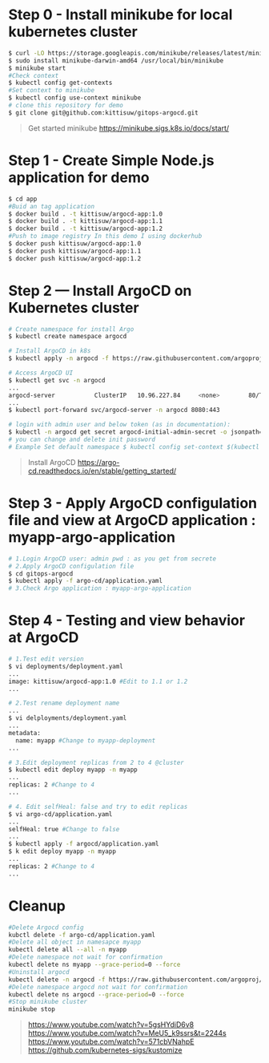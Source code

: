 # Step 0 - Install minikube for local kubernetes cluster
```bash
$ curl -LO https://storage.googleapis.com/minikube/releases/latest/minikube-darwin-amd64
$ sudo install minikube-darwin-amd64 /usr/local/bin/minikube
$ minikube start
#Check context
$ kubectl config get-contexts
#Set context to minikube
$ kubectl config use-context minikube
# clone this repository for demo
$ git clone git@github.com:kittisuw/gitops-argocd.git
```
> Get started minikube https://minikube.sigs.k8s.io/docs/start/
# Step 1 - Create Simple Node.js application for demo
```bash
$ cd app
#Buid an tag application
$ docker build . -t kittisuw/argocd-app:1.0
$ docker build . -t kittisuw/argocd-app:1.1
$ docker build . -t kittisuw/argocd-app:1.2
#Push to image registry In this demo I using dockerhub
$ docker push kittisuw/argocd-app:1.0
$ docker push kittisuw/argocd-app:1.1
$ docker push kittisuw/argocd-app:1.2
```
# Step 2 — Install ArgoCD on Kubernetes cluster
```bash
# Create namespace for install Argo
$ kubectl create namespace argocd

# Install ArgoCD in k8s
$ kubectl apply -n argocd -f https://raw.githubusercontent.com/argoproj/argo-cd/stable/manifests/install.yaml

# Access ArgoCD UI
$ kubectl get svc -n argocd
...
argocd-server           ClusterIP   10.96.227.84     <none>        80/TCP,443/TCP               35h
...
$ kubectl port-forward svc/argocd-server -n argocd 8080:443

# login with admin user and below token (as in documentation):
$ kubectl -n argocd get secret argocd-initial-admin-secret -o jsonpath="{.data.password}" | base64 --decode && echo
# you can change and delete init password
# Example Set default namespace $ kubectl config set-context $(kubectl config current-context) --namespace=argocd
```
> Install ArgoCD https://argo-cd.readthedocs.io/en/stable/getting_started/
# Step 3 - Apply ArgoCD configulation file and view at ArgoCD application : myapp-argo-application
```bash
# 1.Login ArgoCD user: admin pwd : as you get from secrete
# 2.Apply ArgoCD configulation file
$ cd gitops-argocd
$ kubectl apply -f argo-cd/application.yaml
# 3.Check Argo application : myapp-argo-application
```
# Step 4 - Testing and view behavior at ArgoCD
```bash
# 1.Test edit version
$ vi deployments/deployment.yaml 
...
image: kittisuw/argocd-app:1.0 #Edit to 1.1 or 1.2
...

# 2.Test rename deployment name
...
$ vi delployments/deployment.yaml
...
metadata:
  name: myapp #Change to myapp-deployment
...

# 3.Edit deployment replicas from 2 to 4 @cluster
$ kubectl edit deploy myapp -n myapp
...
replicas: 2 #Change to 4
...

# 4. Edit selfHeal: false and try to edit replicas
$ vi argo-cd/application.yaml
...
selfHeal: true #Change to false
...
$ kubectl apply -f argocd/application.yaml
$ k edit deploy myapp -n myapp
...
replicas: 2 #Change to 4
...
```
# Cleanup
```bash
#Delete Argocd config
kubctl delete -f argo-cd/application.yaml
#Delete all object in namesapce myapp
kubectl delete all --all -n myapp
#Delete namespace not wait for confirmation
kubectl delete ns myapp --grace-period=0 --force
#Uninstall argocd
kubectl delete -n argocd -f https://raw.githubusercontent.com/argoproj/argo-cd/stable/manifests/install.yaml
#Delete namespace argocd not wait for confirmation
kubectl delete ns argocd --grace-period=0 --force
#Stop minikube cluster
minikube stop
```

> https://www.youtube.com/watch?v=5gsHYdiD6v8
> https://www.youtube.com/watch?v=MeU5_k9ssrs&t=2244s
> https://www.youtube.com/watch?v=571cbVNahpE
> https://github.com/kubernetes-sigs/kustomize